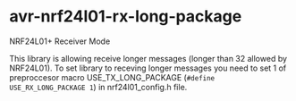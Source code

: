 # avr-nrf24l01-rx-long-package

NRF24L01+ Receiver Mode 

This library is allowing receive longer messages (longer than 32 allowed by NRF24L01). 
To set library to receving longer messages you need to set 1 of preproccesor macro USE_TX_LONG_PACKAGE (`#define USE_RX_LONG_PACKAGE 1`) in nrf24l01_config.h file. 




